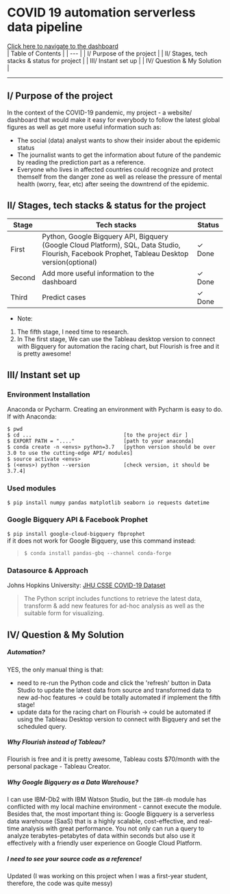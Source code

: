 # COVID 19 automation serverless data pipeline
<a href="https://datastudio.google.com/s/qSPC32qTzPs"> Click here to navigate to the dashboard </a> <br>
| Table of Contents |
| --- |
| I/ Purpose of the project |
| II/ Stages, tech stacks & status for project |
| III/ Instant set up |
| IV/ Question & My Solution |
_____
## I/ Purpose of the project
In the context of the COVID-19 pandemic, my project - a website/ dashboard that would make it easy for everybody to follow the latest global figures as well as get more useful information such as:
* The social (data) analyst wants to show their insider about the epidemic status
* The journalist wants to get the information about future of the pandemic by reading the prediction part as a reference.
* Everyone who lives in affected countries could recognize and protect themself from the danger zone as well as release the pressure of mental health (worry, fear, etc) after seeing the downtrend of the epidemic.

## II/ Stages, tech stacks & status for the project

| Stage | Tech stacks | Status |
| ----------- | ----------- | ----------- |
| First | Python, Google Bigquery API, Bigquery (Google Cloud Platform), SQL, Data Studio, Flourish, Facebook Prophet, Tableau Desktop version(optional) | ✓ Done|
| Second | Add more useful information to the dashboard | ✓ Done |
| Third | Predict cases | ✓ Done |

* Note:
1. The fifth stage, I need time to research.
2. In The first stage, We can use the Tableau desktop version to connect with Bigquery for automation the racing chart, but Flourish is free and it is pretty awesome!

## III/ Instant set up
### Environment Installation
Anaconda or Pycharm. Creating an environment with Pycharm is easy to do. If with Anaconda:
```
$ pwd
$ cd ...                              [to the project dir ]
$ EXPORT PATH = "...."                [path to your anaconda]
$ conda create -n <envs> python=3.7   [python version should be over 3.0 to use the cutting-edge API/ modules]
$ source activate <envs>
$ (<envs>) python --version           [check version, it should be 3.7.4]
```

### Used modules
`$ pip install numpy pandas matplotlib seaborn io requests datetime `
### Google Bigquery API & Facebook Prophet
`$ pip install google-cloud-bigquery fbprophet` <br>
if it does not work for Google Bigquery, use this command instead:
> `$ conda install pandas-gbq --channel conda-forge`
### Datasource & Approach
Johns Hopkins University: <a href="https://github.com/CSSEGISandData/COVID-19/tree/master/csse_covid_19_data/csse_covid_19_time_series">JHU CSSE COVID-19 Dataset</a>
> The Python script includes functions to retrieve the latest data, transform & add new features for ad-hoc analysis as well as the suitable form for visualizing.

## IV/ Question & My Solution
##### Automation?
YES, the only manual thing is that:
* need to re-run the Python code and click the 'refresh' button in Data Studio to update the latest data from source and transformed data to new ad-hoc features -> could be totally automated if implement the fifth stage!
* update data for the racing chart on Flourish -> could be automated if using the Tableau Desktop version to connect with Bigquery and set the scheduled query.
##### Why Flourish instead of Tableau?
Flourish is free and it is pretty awesome, Tableau costs $70/month with the personal package - Tableau Creator.
##### Why Google Bigquery as a Data Warehouse?
I can use IBM-Db2 with IBM Watson Studio, but the `IBM-db` module has conflicted with my local machine environment - cannot execute the module. Besides that, the most important thing is:
Google Bigquery is a serverless data warehouse (SaaS) that is a highly scalable, cost-effective, and real-time analysis with great performance. You not only can run a query to analyze terabytes-petabytes of data within seconds but also use it effectively with a friendly user experience on Google Cloud Platform.
##### I need to see your source code as a reference!
Updated (I was working on this project when I was a first-year student, therefore, the code was quite messy)
